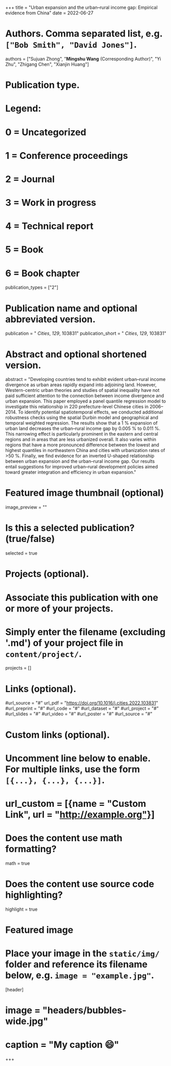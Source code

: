+++
title = "Urban expansion and the urban–rural income gap: Empirical evidence from China"
date = 2022-06-27

# Authors. Comma separated list, e.g. `["Bob Smith", "David Jones"]`.
authors = ["Sujuan Zhong", "**Mingshu Wang** (Corresponding Author)", "Yi Zhu", "Zhigang Chen", "Xianjin Huang"]

# Publication type.
# Legend:
# 0 = Uncategorized
# 1 = Conference proceedings
# 2 = Journal
# 3 = Work in progress
# 4 = Technical report
# 5 = Book
# 6 = Book chapter
publication_types = ["2"]

# Publication name and optional abbreviated version.
publication = " *Cities*, *129*, 103831"
publication_short = " *Cities*, *129*, 103831"

# Abstract and optional shortened version.
abstract = "Developing countries tend to exhibit evident urban–rural income divergence as urban areas rapidly expand into adjoining land. However, Western-centric urban theories and studies of spatial inequality have not paid sufficient attention to the connection between income divergence and urban expansion. This paper employed a panel quantile regression model to investigate this relationship in 220 prefecture-level Chinese cities in 2006–2014. To identify potential spatiotemporal effects, we conducted additional robustness checks using the spatial Durbin model and geographical and temporal weighted regression. The results show that a 1 % expansion of urban land decreases the urban–rural income gap by 0.005 % to 0.011 %. This narrowing effect is particularly prominent in the eastern and central regions and in areas that are less urbanized overall. It also varies within regions that have a more pronounced difference between the lowest and highest quantiles in northeastern China and cities with urbanization rates of >50 %. Finally, we find evidence for an inverted U-shaped relationship between urban expansion and the urban–rural income gap. Our results entail suggestions for improved urban–rural development policies aimed toward greater integration and efficiency in urban expansion."

# Featured image thumbnail (optional)
image_preview = ""

# Is this a selected publication? (true/false)
selected = true

# Projects (optional).
#   Associate this publication with one or more of your projects.
#   Simply enter the filename (excluding '.md') of your project file in `content/project/`.

projects = []

# Links (optional).
#url_source = "#"
url_pdf = "https://doi.org/10.1016/j.cities.2022.103831"
#url_preprint = "#"
#url_code = "#"
#url_dataset = "#"
#url_project = "#"
#url_slides = "#"
#url_video = "#"
#url_poster = "#"
#url_source = "#"

# Custom links (optional).
#   Uncomment line below to enable. For multiple links, use the form `[{...}, {...}, {...}]`.
# url_custom = [{name = "Custom Link", url = "http://example.org"}]

# Does the content use math formatting?
math = true

# Does the content use source code highlighting?
highlight = true

# Featured image
# Place your image in the `static/img/` folder and reference its filename below, e.g. `image = "example.jpg"`.
[header]
# image = "headers/bubbles-wide.jpg"
# caption = "My caption :smile:"

+++

